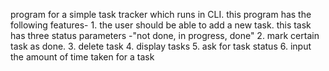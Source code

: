 program for a simple task tracker which runs in CLI.
this program has the following features- 
    1. the user should be able to add a new task. this task has three status parameters -"not done, in progress, done"
    2. mark certain task as done.
    3. delete task
    4. display tasks
    5. ask for task status
    6. input the amount of time taken for a task

